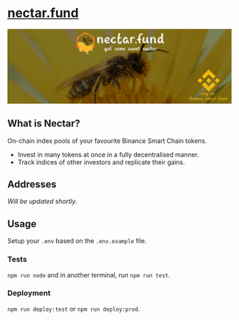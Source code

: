 # [nectar.fund](https://nectar.fund)

![nectar.fund](./img/nectar.png)

## What is Nectar?

On-chain index pools of your favourite Binance Smart Chain tokens. 
 - Invest in many tokens at once in a fully decentralised manner. 
 - Track indices of other investors and replicate their gains. 

## Addresses

*Will be updated shortly.*

## Usage

Setup your `.env` based on the `.env.example` file.

### Tests
`npm run node` and in another terminal, run `npm run test`.

### Deployment
`npm run deploy:test` or `npm run deploy:prod`.